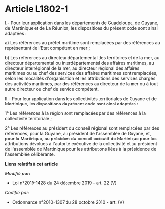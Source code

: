 # Article L1802-1

I.- Pour leur application dans les départements de Guadeloupe, de Guyane, de Martinique et de La Réunion, les dispositions du
présent code sont ainsi adaptées :

a) Les références au préfet maritime sont remplacées par des références au représentant de l'Etat compétent en mer ;

b) Les références au directeur départemental des territoires et de la mer, au directeur départemental ou interdépartemental
des affaires maritimes, au directeur interrégional de la mer, au directeur régional des affaires maritimes ou au chef des
services des affaires maritimes sont remplacées, selon les modalités d'organisation et les attributions des services chargés
des activités maritimes, par des références au directeur de la mer ou à tout autre directeur ou chef de service compétent.

II.- Pour leur application dans les collectivités territoriales de Guyane et de Martinique, les dispositions du présent code
sont ainsi adaptées :

1° Les références à la région sont remplacées par des références à la collectivité territoriale ;

2° Les références au président du conseil régional sont remplacées par des références, pour la Guyane, au président de
l'assemblée de Guyane, et, pour la Martinique, au président du conseil exécutif de Martinique pour les attributions dévolues
à l'autorité exécutive de la collectivité et au président de l'assemblée de Martinique pour les attributions liées à la
présidence de l'assemblée délibérante.

**Liens relatifs à cet article**

_Modifié par_:

  - Loi n°2019-1428 du 24 décembre 2019 - art. 22 (V)

_Codifié par_:

  - Ordonnance n°2010-1307 du 28 octobre 2010 - art. (V)
